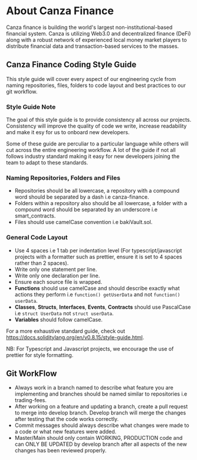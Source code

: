 # About Canza Finance
Canza finance is building the world's largest non-institutional-based financial system. Canza is utilizing Web3.0 and decentralized finance (DeFi) along with a robust network of experienced local money market players to distribute financial data and transaction-based services to the masses.

## Canza Finance Coding Style Guide
This style guide will cover every aspect of our engineering cycle from naming repositories, files, folders to code layout and best practices to our git workflow.

### Style Guide Note
The goal of this style guide is to provide consistency all across our projects. Consistency will improve the quality of code we write, increase readability and make it esy for us to onboard new developers.

Some of these guide are perculiar to a particular language while others will cut across the entire engineering workflow. A lot of the guide if not all follows industry standard making it easy for new developers joining the team to adapt to these standards.


### Naming Repositories, Folders and Files
- Repositories should be all lowercase, a repository with a compound word should be separated by a dash i.e canza-finance.
- Folders within a repository also should be all lowercase, a folder with a compound word should be separated by an underscore i.e smart_contracts.
- Files should use camelCase convention i.e bakiVault.sol.

### General Code Layout
- Use 4 spaces i.e 1 tab per indentation level (For typescript/javascript projects with a formatter such as prettier, ensure it is set to 4 spaces rather than 2 spaces).
- Write only one statement per line.
- Write only one declaration per line.
- Ensure each source file is wrapped.
- **Functions** should use camelCase and should describe exactly what actions they perform i.e ``function() getUserData`` and not ``function() userData``.
- **Classes**, **Structs**, **Interfaces**, **Events**, **Contracts** should use PascalCase i.e ``struct UserData`` not ``struct userData``.
- **Variables** should follow camelCase.

For a more exhaustive standard guide, check out https://docs.soliditylang.org/en/v0.8.15/style-guide.html.

NB: For Typescript and Javascript projects, we encourage the use of prettier for style formatting.

## Git WorkFlow
- Always work in a branch named to describe what feature you are implementing and branches should be named similar to repositories i.e trading-fees.
- After working on a feature and updating a branch, create a pull request to merge into develop branch. Develop branch will merge the changes after testing that the code works correctly.
- Commit messages should always describe what changes were made to a code or what new features were added.
- Master/Main should only contain WORKING, PRODUCTION code and can ONLY BE UPDATED by develop branch after all aspects of the new changes has been reviewed properly.
